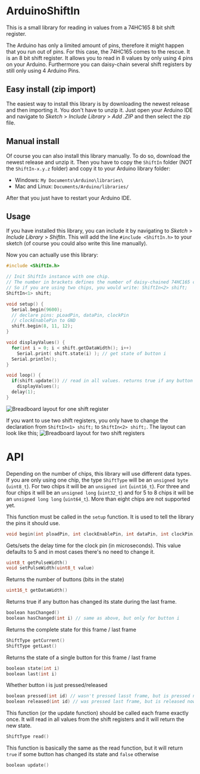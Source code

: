 # ArduinoShiftIn
This is a small library for reading in values from a 74HC165 8 bit shift register.

The Arduino has only a limited amount of pins, therefore it might happen that you run out of pins.
For this case, the 74HC165 comes to the rescue. It is an 8 bit shift register. It allows you to read in 8 values by only using 4 pins on your Arduino. Furthermore you can daisy-chain several shift registers by still only using 4 Arduino Pins.

## Easy install (zip import)
The easiest way to install this library is by downloading the newest release and then importing it.
You don't have to unzip it. Just open your Arduino IDE and navigate to *Sketch* > *Include Library* > *Add .ZIP* and then select the zip file.

## Manual install
Of course you can also install this library manually. To do so, download the newest release and unzip it. Then you have to copy the `ShiftIn` folder (NOT the `ShiftIn-x.y.z` folder) and copy it to your Arduino library folder:
* Windows: `My Documents\Arduino\libraries\`
* Mac and Linux: `Documents/Arduino/libraries/`

After that you just have to restart your Arduino IDE.

## Usage
If you have installed this library, you can include it by navigating to *Sketch* > *Include Library* > *ShiftIn*. This will add the line `#include <ShiftIn.h>` to your sketch (of course you could also write this line manually).

Now you can actually use this library:
``` c++
#include <ShiftIn.h>

// Init ShiftIn instance with one chip.
// The number in brackets defines the number of daisy-chained 74HC165 chips
// So if you are using two chips, you would write: ShiftIn<2> shift;
ShiftIn<1> shift;

void setup() {
  Serial.begin(9600);
  // declare pins: pLoadPin, dataPin, clockPin
  // clockEnablePin to GND
  shift.begin(8, 11, 12);
}

void displayValues() {
  for(int i = 0; i < shift.getDataWidth(); i++)
    Serial.print( shift.state(i) ); // get state of button i
  Serial.println();
}

void loop() {
  if(shift.update()) // read in all values. returns true if any button has changed
    displayValues();
  delay(1);
}
```
![Breadboard layout for one shift register](ShiftIn/examples/SingleShiftRegister/Layout1.png)

If you want to use two shift registers, you only have to change the declaration from `ShiftIn<1> shift;` to `ShiftIn<2> shift;`. The layout can look like this;
![Breadboard layout for two shift registers](ShiftIn/examples/TwoShiftRegisters/Layout2.png)

# API
Depending on the number of chips, this library will use different data types.
If you are only using one chip, the type `ShiftType` will be an `unsigned byte` (`uint8_t`). For two chips it will be an `unsigned int` (`uint16_t`). For three and four chips it will be an `unsigned long` (`uint32_t`) and for 5 to 8 chips it will be an `unsigned long long` (`uint64_t`). More than eight chips are not supported yet.

This function must be called in the `setup` function. It is used to tell the library the pins it should use.
``` c++
void begin(int ploadPin, int clockEnablePin, int dataPin, int clockPin)
```

Gets/sets the delay time for the clock pin (in microseconds). This value defaults to 5 and in most cases there's no need to change it.
``` c++
uint8_t getPulseWidth()
void setPulseWidth(uint8_t value)
```

Returns the number of buttons (bits in the state)
``` c++
uint16_t getDataWidth()
```

Returns true if any button has changed its state during the last frame.
``` c++
boolean hasChanged()
boolean hasChanged(int i) // same as above, but only for button i
```

Returns the complete state for this frame / last frame
``` c++
ShiftType getCurrent()
ShiftType getLast()
```

Returns the state of a single button for this frame / last frame
``` c++
boolean state(int i)
boolean last(int i)
```

Whether button i is just pressed/released
``` c++
boolean pressed(int id) // wasn't pressed lasst frame, but is pressed now
boolean released(int id) // was pressed last frame, but is released now
```

This function (or the update function) should be called each frame exactly once. It will read in all values from the shift registers and it will return the new state.
``` c++
ShiftType read()
```

This function is basically the same as the read function, but it will return `true` if some button has changed its state and `false` otherwise
``` c++
boolean update()
```

